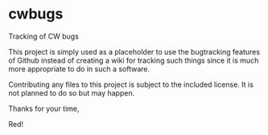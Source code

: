 # cwbugs
Tracking of CW bugs

This project is simply used as a placeholder to use the bugtracking features of Github instead of creating a wiki for tracking such things since it is much more appropriate to do in such a software.

Contributing any files to this project is subject to the included license. It is not planned to do so but may happen.

Thanks for your time,


Red!
